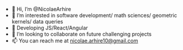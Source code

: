 - 👋 Hi, I’m @NicolaeArhire
- 👀 I’m interested in software development/ math sciences/ geometric kernels/ data queries
- 🌱 Developing JS/React/Angular 
- 💞️ I’m looking to collaborate on future challenging projects
- 📫 You can reach me at nicolae.arhire10@gmail.com

<!---
NicolaeArhire/NicolaeArhire is a ✨ special ✨ repository because its `README.md` (this file) appears on your GitHub profile.
You can click the Preview link to take a look at your changes.
--->
